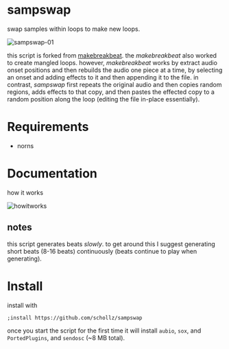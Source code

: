 # sampswap

swap samples within loops to make new loops.

![sampswap-01](https://user-images.githubusercontent.com/6550035/157546058-96e5c62b-410a-4426-80b6-90976b9d70c4.jpg)


this script is forked from [makebreakbeat](https://github.com/schollz/makebreakbeat). the *makebreakbeat* also worked to create mangled loops. however, *makebreakbeat* works by extract audio onset positions and then rebuilds the audio one piece at a time, by selecting an onset and adding effects to it and then appending it to the file. in contrast, *sampswap* first repeats the original audio and then copies random regions, adds effects to that copy, and then pastes the effected copy to a random position along the loop (editing the file in-place essentially).


# Requirements

- norns

# Documentation

how it works

![howitworks](https://user-images.githubusercontent.com/6550035/157556885-5b99578c-b68e-4253-8dfb-6e95278e2b58.jpg)

## notes

this script generates beats *slowly*. to get around this I suggest generating short beats (8-16 beats) continuously (beats continue to play when generating).

# Install

install with

```
;install https://github.com/schollz/sampswap
```

once you start the script for the first time it will install `aubio`, `sox`, and `PortedPlugins`, and `sendosc` (~8 MB total).
